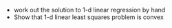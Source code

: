 - work out the solution to 1-d linear regression by hand
- Show that 1-d linear least squares problem is convex
